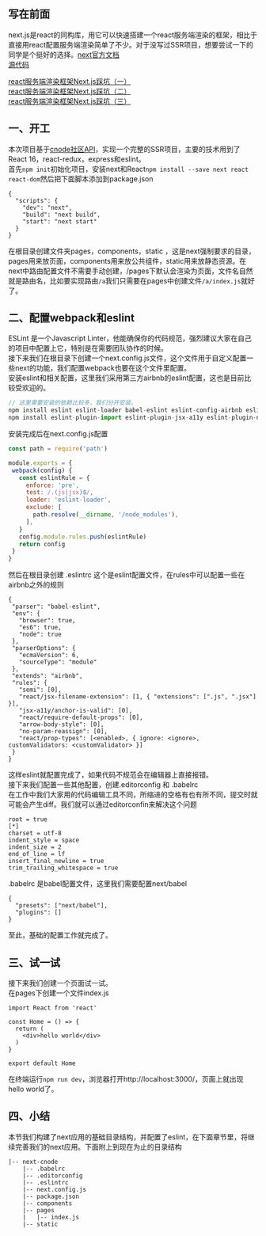 ## 写在前面
next.js是react的同构库，用它可以快速搭建一个react服务端渲染的框架，相比于直接用react配置服务端渲染简单了不少。对于没写过SSR项目，想要尝试一下的同学是个挺好的选择。[next官方文档](http://nextjs.frontendx.cn/docs/#%E4%BB%A3%E7%A0%81%E8%87%AA%E5%8A%A8%E5%88%86%E5%89%B2)  
[源代码](https://github.com/HJianfeng/nextjs/tree/master/examples/next-demo)  


[react服务端渲染框架Next.js踩坑（一）](https://github.com/HJianfeng/nextjs/blob/master/lessons/lesson1.md)  
[react服务端渲染框架Next.js踩坑（二）](https://github.com/HJianfeng/nextjs/blob/master/lessons/lesson2.md)  
[react服务端渲染框架Next.js踩坑（三）](https://github.com/HJianfeng/nextjs/blob/master/lessons/lesson3.md)  

## 一、开工
本次项目基于[cnode社区API](https://cnodejs.org/api)，实现一个完整的SSR项目，主要的技术用到了React 16，react-redux，express和eslint。  
首先```npm init```初始化项目，安装next和React```npm install --save next react react-dom```然后把下面脚本添加到package.json
```
{
  "scripts": {
    "dev": "next",
    "build": "next build",
    "start": "next start"
  }
}
```
在根目录创建文件夹pages，components，static
 ，这是next强制要求的目录，pages用来放页面，components用来放公共组件，static用来放静态资源。在next中路由配置文件不需要手动创建，/pages下默认会渲染为页面，文件名自然就是路由名，比如要实现路由```/a```我们只需要在pages中创建文件```/a/index.js```就好了。
 ## 二、配置webpack和eslint
 ESLint 是一个Javascript Linter，他能确保你的代码规范，强烈建议大家在自己的项目中配置上它，特别是在需要团队协作的时候。   
 接下来我们在根目录下创建一个next.config.js文件，这个文件用于自定义配置一些next的功能，我们配置webpack也要在这个文件里配置。  
 安装eslint和相关配置，这里我们采用第三方airbnb的eslint配置，这也是目前比较受欢迎的。
 ```javascript
 // 这里需要安装的依赖比较多，我们分开安装。
 npm install eslint eslint-loader babel-eslint eslint-config-airbnb eslint-loader eslint-config-standard --save-dev
 npm install eslint-plugin-import eslint-plugin-jsx-a11y eslint-plugin-node eslint-plugin-promise eslint-plugin-react eslint-plugin-standard --save-dev
 ```
 安装完成后在next.config.js配置
 ```javascript
const path = require('path')

module.exports = {
  webpack(config) {
    const eslintRule = {
      enforce: 'pre',
      test: /.(js|jsx)$/,
      loader: 'eslint-loader',
      exclude: [
        path.resolve(__dirname, '/node_modules'),
      ],
    }
    config.module.rules.push(eslintRule)
    return config
  }
}
 ```
 然后在根目录创建 .eslintrc 这个是eslint配置文件，在rules中可以配置一些在airbnb之外的规则
 ```
 {
  "parser": "babel-eslint",
  "env": {
    "browser": true,
    "es6": true,
    "node": true
  },
  "parserOptions": {
    "ecmaVersion": 6,
    "sourceType": "module"
  },
  "extends": "airbnb",
  "rules": {
    "semi": [0],
    "react/jsx-filename-extension": [1, { "extensions": [".js", ".jsx"] }],
    "jsx-a11y/anchor-is-valid": [0],
    "react/require-default-props": [0],
    "arrow-body-style": [0],
    "no-param-reassign": [0],
    "react/prop-types": [<enabled>, { ignore: <ignore>, customValidators: <customValidator> }]
  }
}
 ```
 这样eslint就配置完成了，如果代码不规范会在编辑器上直接报错。  
 接下来我们配置一些其他配置，创建.editorconfig 和 .babelrc  
 在工作中我们大家用的代码编辑工具不同，所缩进的空格有也有所不同，提交时就可能会产生diff。我们就可以通过editorconfin来解决这个问题
 ```
root = true
[*]
charset = utf-8
indent_style = space
indent_size = 2
end_of_line = lf
insert_final_newline = true
trim_trailing_whitespace = true
 ```
 .babelrc 是babel配置文件，这里我们需要配置next/babel
```
{
  "presets": ["next/babel"],
  "plugins": []
}
```
至此，基础的配置工作就完成了。
## 三、试一试
接下来我们创建一个页面试一试。  
在pages下创建一个文件index.js
```
import React from 'react'

const Home = () => {
  return (
    <div>hello world</div>
  )
}

export default Home
```
在终端运行```npm run dev```，浏览器打开http://localhost:3000/，页面上就出现hello world了。
## 四、小结
本节我们构建了next应用的基础目录结构，并配置了eslint，在下面章节里，将继续完善我们的next应用。下面附上到现在为止的目录结构
```
|-- next-cnode
    |-- .babelrc
    |-- .editorconfig
    |-- .eslintrc
    |-- next.config.js
    |-- package.json
    |-- components
    |-- pages
    |   |-- index.js
    |-- static
```
